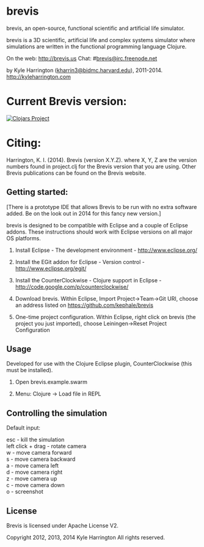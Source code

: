 # brevis

brevis, an open-source, functional scientific and artificial life simulator.

brevis is a 3D scientific, artificial life and complex systems simulator where simulations are written in the functional programming language Clojure. 
	
On the web:   http://brevis.us
Chat: #brevis@irc.freenode.net
  
by Kyle Harrington (kharrin3@bidmc.harvard.edu), 2011-2014.
   http://kyleharrington.com
   
# Current Brevis version:

[![Clojars Project](http://clojars.org/brevis/latest-version.svg)](http://clojars.org/brevis)
      
# Citing:

Harrington, K. I. (2014). Brevis (version X.Y.Z). where X, Y, Z are the version numbers found in project.clj for the Brevis version that you are using. Other Brevis publications can be found on the Brevis website.  

## Getting started:

[There is a prototype IDE that allows Brevis to be run with no extra software added. Be on the look out in 2014 for this fancy new version.]

brevis is designed to be compatible with Eclipse and a couple of Eclipse addons. These instructions should work with Eclipse versions on all major OS platforms.

1. Install Eclipse - The development environment - http://www.eclipse.org/ 

2. Install the EGit addon for Eclipse - Version control -  http://www.eclipse.org/egit/

3. Install the CounterClockwise - Clojure support in Eclipse - http://code.google.com/p/counterclockwise/

4. Download brevis. Within Eclipse, Import Project->Team->Git URI, choose an address listed on https://github.com/kephale/brevis

5. One-time project configuration. Within Eclipse, right click on brevis (the project you just imported), choose Leiningen->Reset Project Configuration

## Usage

Developed for use with the Clojure Eclipse plugin, CounterClockwise (this must be installed).

1. Open brevis.example.swarm

2. Menu: Clojure -> Load file in REPL

## Controlling the simulation

Default input:

esc - kill the simulation  
left click + drag - rotate camera  
w - move camera forward  
s - move camera backward  
a - move camera left  
d - move camera right  
z - move camera up  
c - move camera down  
o - screenshot  

## License

Brevis is licensed under Apache License V2.                                                                                          
                                                                                                                                                                                     
Copyright 2012, 2013, 2014 Kyle Harrington
All rights reserved.
